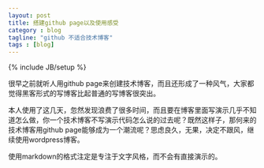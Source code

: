 ```yaml
---
layout: post
title: 搭建github page以及使用感受
category : blog
tagline: "github 不适合技术博客"
tags : [blog]
---
```

{% include JB/setup %}

很早之前就听人用github page来创建技术博客，而且还形成了一种风气，大家都觉得黑客形式的写博客比起普通的写博客很突出。

本人使用了这几天，忽然发现浪费了很多时间，而且要在博客里面写演示几乎不知道怎么做，你一个技术博客不写演示代码怎么说的过去呢？既然这样子，那何来的技术博客用github page能够成为一个潮流呢？思虑良久，无果，决定不跟风，继续使用wordpress博客。

使用markdown的格式注定是专注于文字风格，而不会有直接演示的。